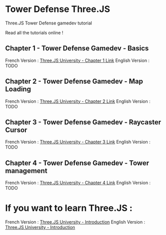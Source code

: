 # Tower Defense Three.JS
Three.JS Tower Defense gamedev tutorial

Read all the tutorials online !

## Chapter 1 - Tower Defense Gamedev - Basics
French Version : [Three.JS University - Chapter 1 Link](https://threejs-university.com/2021/08/09/creer-un-jeu-de-tower-defense-avec-three-js-partie-1/)
English Version : TODO

## Chapter 2 - Tower Defense Gamedev - Map Loading
French Version : [Three.JS University - Chapter 2 Link](https://threejs-university.com/2021/08/11/creer-un-jeu-de-tower-defense-avec-three-js-partie-2/)
English Version : TODO

## Chapter 3 - Tower Defense Gamedev - Raycaster Cursor
French Version : [Three.JS University - Chapter 3 Link](https://threejs-university.com/2021/08/14/creer-un-jeu-de-tower-defense-avec-three-js-partie-3/)
English Version : TODO

## Chapter 4 - Tower Defense Gamedev - Tower management
French Version : [Three.JS University - Chapter 4 Link](https://threejs-university.com/2021/08/19/creer-un-jeu-de-tower-defense-avec-three-js-partie-4-creation-et-suppression-de-tours/)
English Version : TODO

# If you want to learn Three.JS :
French Version : [Three.JS University - Introduction](https://threejs-university.com/2021/06/16/hello-world/)
English Version : [Three.JS University - Introduction](https://en.threejs-university.com/2021/08/02/three-js-university/)
